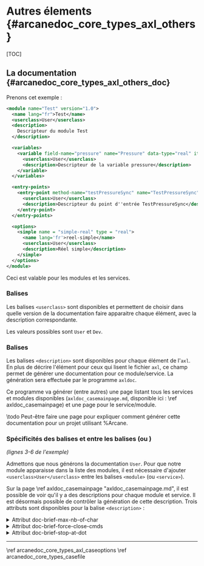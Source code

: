 # Autres élements {#arcanedoc_core_types_axl_others}

[TOC]

## La documentation {#arcanedoc_core_types_axl_others_doc}

Prenons cet exemple :
```xml
<module name="Test" version="1.0">
  <name lang="fr">Test</name>
  <userclass>User</userclass>
  <description>
    Descripteur du module Test
  </description>

  <variables>
    <variable field-name="pressure" name="Pressure" data-type="real" item-kind="cell" dim="0" dump="true" need-sync="true">
      <userclass>User</userclass>
      <description>Descripteur de la variable pressure</description>
    </variable>
  </variables>

  <entry-points>
    <entry-point method-name="testPressureSync" name="TestPressureSync" where="compute-loop" property="none">
      <userclass>User</userclass>
      <description>Descripteur du point d''entrée TestPressureSync</description>
    </entry-point>
  </entry-points>

  <options>
    <simple name = "simple-real" type = "real">
      <name lang='fr'>reel-simple</name>
      <userclass>User</userclass>
      <description>Réel simple</description>
    </simple>
  </options>
</module>
```
Ceci est valable pour les modules et les services.

### Balises <userclass>

Les balises `<userclass>` sont disponibles et permettent de choisir dans quelle version
de la documentation faire apparaitre chaque élément, avec la description correspondante.

Les valeurs possibles sont `User` et `Dev`.

### Balises <description>

Les balises `<description>` sont disponibles pour chaque élément de l'`axl`.
En plus de décrire l'élément pour ceux qui lisent le fichier `axl`, ce champ permet
de générer une documentation pour ce module/service. La génération sera effectuée
par le programme `axldoc`.

Ce programme va générer (entre autres) une page listant tous les services et modules
disponibles (`axldoc_casemainpage.md`, disponible ici : \ref axldoc_casemainpage)
et une page pour le service/module.

\todo Peut-être faire une page pour expliquer comment générer cette documentation
pour un projet utilisant %Arcane.

### Spécificités des balises <userclass> et <description> entre les balises <module> (ou <service>) 
<em>(lignes 3-6 de l'exemple)</em>

Admettons que nous générons la documentation `User`.
Pour que notre module apparaisse dans la liste des modules, il est nécessaire d'ajouter
`<userclass>User</userclass>` entre les balises `<module>` (ou `<service>`).

Sur la page \ref axldoc_casemainpage "axldoc_casemainpage.md", il est possible de voir qu'il y a
des descriptions pour chaque module et service. Il est désormais possible de contrôler la génération
de cette description. Trois attributs sont disponibles pour la balise `<description>` :


<details>
  <summary>Attribut doc-brief-max-nb-of-char</summary>
  ```xml
  <description doc-brief-max-nb-of-char="120"></description>
  ```
  Attribut permettant de limiter le nombre de caractères max de la courte description.
  Par défaut, la limite est définie à `120`. Mettre la valeur `-1` permet
  de désactiver cette limite.
</details>

<details>
  <summary>Attribut doc-brief-force-close-cmds</summary>
  ```xml
  <description doc-brief-force-close-cmds="true"></description>
  ```
  Attribut permettant de forcer `axldoc` à ne pas couper la description lorsque la limite de caractères
  est atteinte dans une commande Doxygen avant la fin de cette commande. C'est un attribut assez utile
  pour, par exemple, ne pas découper une formule LaTeX en plein milieu.

  En revanche, `axldoc` garantie que les balises compatibles sont bien refermées et les referment si 
  ce n'est pas fait.

  Les balises compatibles sont :
  - `\verbatim \endverbatim`
  - `\code \endcode`
  - `\f$ \f$`
  - `\f( \f)`
  - `\f[ \f]`
  - `\f{ \f}`

  Par défaut, cet attribut est défini à `false`.

  Exemple :
  ```xml
  <description doc-brief-force-close-cmds="false" doc-brief-max-nb-of-char="120">
   Ma description
     \f[
     |I_2|=\left| \int_{0}^T \psi(t)
     \left\{
     u(a,t)-
     \int_{\gamma(t)}^a
     \frac{d\theta}{k(\theta,t)}
     \int_{a}^\theta c(\xi)u_t(\xi,t)\,d\xi
     \right\} dt
     \right|
     \f]
  </description>
  ```
  donne :

  Ma description
  \f[
  |I_2|=\left| \int_{0}^T \psi(t)
  \left\{
  u(a,t)-
  \int_{\gamma(t)}^a
  \frac{d\theta}{k(\theta,t)}
  \int_{a}^\theta c(\xi)u_t(\xi,t)\,d\xi 
  \f]

  alors que :
  ```xml
  <description doc-brief-force-close-cmds="true" doc-brief-max-nb-of-char="120">
    Ma description
    \f[
    |I_2|=\left| \int_{0}^T \psi(t)
    \left\{
    u(a,t)-
    \int_{\gamma(t)}^a
    \frac{d\theta}{k(\theta,t)}
    \int_{a}^\theta c(\xi)u_t(\xi,t)\,d\xi
    \right\} dt
    \right|
    \f]
  </description>
  ```
  donne :

  Ma description
  \f[
  |I_2|=\left| \int_{0}^T \psi(t)
  \left\{
  u(a,t)-
  \int_{\gamma(t)}^a
  \frac{d\theta}{k(\theta,t)}
  \int_{a}^\theta c(\xi)u_t(\xi,t)\,d\xi
  \right\} dt
  \right|
  \f]
  
</details>


<details>
  <summary>Attribut doc-brief-stop-at-dot</summary>
  ```xml
  <description doc-brief-stop-at-dot="true"></description>
  ```
  Attribut permettant de limiter le nombre de caractères en coupant la courte description
  au premier point trouvé.
  Par défaut, cet attribut est défini à `true`.
</details>

____

<div class="section_buttons">
<span class="back_section_button">
\ref arcanedoc_core_types_axl_caseoptions
</span>
<span class="next_section_button">
\ref arcanedoc_core_types_casefile
</span>
</div>
